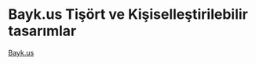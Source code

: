 # Bayk.us Tişört ve Kişiselleştirilebilir tasarımlar

<a href='http://www.bayk.us/' rel='dofollow'>Bayk.us</a>
